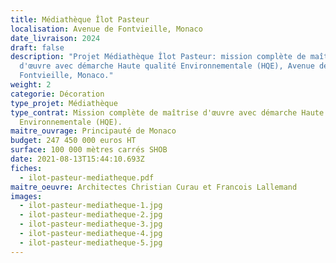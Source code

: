 ```yaml
---
title: Médiathèque Îlot Pasteur
localisation: Avenue de Fontvieille, Monaco
date_livraison: 2024
draft: false
description: "Projet Médiathèque Îlot Pasteur: mission complète de maîtrise
  d'œuvre avec démarche Haute qualité Environnementale (HQE), Avenue de
  Fontvieille, Monaco."
weight: 2
categorie: Décoration
type_projet: Médiathèque
type_contrat: Mission complète de maîtrise d'œuvre avec démarche Haute qualité
  Environnementale (HQE).
maitre_ouvrage: Principauté de Monaco
budget: 247 450 000 euros HT
surface: 100 000 mètres carrés SHOB
date: 2021-08-13T15:44:10.693Z
fiches:
  - ilot-pasteur-mediatheque.pdf
maitre_oeuvre: Architectes Christian Curau et Francois Lallemand
images:
  - ilot-pasteur-mediatheque-1.jpg
  - ilot-pasteur-mediatheque-2.jpg
  - ilot-pasteur-mediatheque-3.jpg
  - ilot-pasteur-mediatheque-4.jpg
  - ilot-pasteur-mediatheque-5.jpg
---
```

